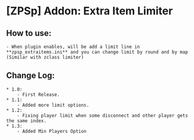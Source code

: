 # [ZPSp] Addon: Extra Item Limiter

## How to use:
    - When plugin enables, will be add a limit line in **zpsp_extraitems.ini** and you can change limit by round and by map (Similar with zclass limiter)

## Change Log:
	* 1.0: 
		- First Release.
	* 1.1:
		- Added more limit options.
	* 1.2:
		- Fixing player limit when some disconnect and other player gets the same index.
	* 1.3:
		- Added Min Players Option